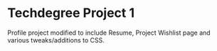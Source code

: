 # Techdegree Project 1
 Profile project modified to include Resume, Project Wishlist page and various tweaks/additions to CSS.
